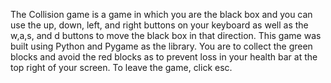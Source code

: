 The Collision game is a game in which you are the black box and you can use the up, down, left, and right buttons on your keyboard as well as the w,a,s, and d buttons to move the black box in that direction.
This game was built using Python and Pygame as the library. You are to collect the green blocks and avoid the red blocks as to prevent loss in your health bar at the top right of your screen. To leave the game, click esc.
